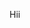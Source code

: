 Hii

<!---
plscallmeluna/plscallmeluna is a ✨ special ✨ repository because its `README.md` (this file) appears on your GitHub profile.
You can click the Preview link to take a look at your changes.
--->
